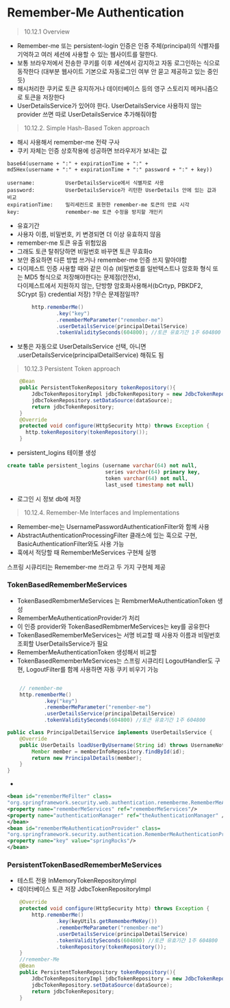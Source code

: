 # Remember-Me Authentication

> 10.12.1 Overview

- Remember-me 또는 persistent-login 인증은 인중 주체(principal)의 식별자를 기억하고 여러 세션에 사용할 수 있는 웹사이트를 말한다.
- 보통 브라우저에서 전송한 쿠키를 이후 세션에서 감지하고 자동 로그인하는 식으로 동작한다
  (대부분 웹사이트 기본으로 자동로그인 여부 안 묻고 제공하고 있는 중인 듯)
- 해시처리한 쿠키로 토큰 유지하거나 데이터베이스 등의 영구 스토리지 메커니즘으로 토큰을 저장한다
- UserDetailsService가 있어야 한다. UserDetailsService 사용하지 않는 provider 쓰면 따로 UserDetailsService 추가해줘야함

> 10.12.2. Simple Hash-Based Token approach

- 해시 사용해서 remember-me 전략 구사
- 쿠키 자체는 인증 상호작용에 성공하면 브라우저가 보내는 값

```text
base64(username + ":" + expirationTime + ":" +
md5Hex(username + ":" + expirationTime + ":" password + ":" + key))

username:          UserDetailsService에서 식별자로 사용
password:          UserDetailsService가 리턴한 UserDetails 안에 있는 값과 비교
expirationTime:    밀리세컨드로 표현한 remember-me 토큰의 만료 시각
key:               remember-me 토큰 수정을 방지할 개인키
```

- 유효기간
- 사용자 이름, 비밀번호, 키 변경되면 더 이상 유효하지 않음
- remember-me 토큰 유출 위험있음
- 그래도 토큰 탈취당하면 비밀번호 바꾸면 토큰 무효화o
- 보안 중요하면 다른 방법 쓰거나 remember-me 인증 쓰지 말아야함
- 다이제스트 인증 사용할 때와 같은 이슈
  (비밀번호를 일반텍스트나 암호화 형식 또는 MD5 형식으로 저장해야한다는 문제점(안전x),  
  다이제스트에서 지원하지 않는, 단방향 암호화사용해서(bCrtyp, PBKDF2, SCrypt 등) credential 저장)
  ?무슨 문제점일까?

```java
        http.rememberMe()
                .key("key")
                .rememberMeParameter("remember-me")
                .userDetailsService(principalDetailService)
                .tokenValiditySeconds(604800); //토큰 유효기간 1주 604800
```

- 보통은 자동으로 UserDetailsService 선택, 아니면 .userDetailsService(principalDetailService) 해줘도 됨

> 10.12.3 Persistent Token approach

```java
    @Bean
    public PersistentTokenRepository tokenRepository(){
        JdbcTokenRepositoryImpl jdbcTokenRepository = new JdbcTokenRepositoryImpl();
        jdbcTokenRepository.setDataSource(dataSource);
        return jdbcTokenRepository;
    }
    @Override
    protected void configure(HttpSecurity http) throws Exception {
      http.tokenRepository(tokenRepository());
    }
```

- persistent_logins 테이블 생성

```sql
create table persistent_logins (username varchar(64) not null,
                                series varchar(64) primary key,
                                token varchar(64) not null,
                                last_used timestamp not null)
```

- 로그인 시 정보 db에 저장

> 10.12.4. Remember-Me Interfaces and Implementations

- Remember-me는 UsernamePasswordAuthenticationFilter와 함께 사용
- AbstractAuthenticationProcessingFilter 클래스에 있는 훅으로 구현, BasicAuthenticationFilter와도 사용 가능
- 훅에서 적당할 때 RememberMeServices 구현체 실행

스프링 시큐리티는 Remember-me 쓰라고 두 가지 구현체 제공

### TokenBasedRememberMeServices

- TokenBasedRembmerMeServices 는 RembmerMeAuthenticationToken 생성
- RememberMeAuthenticationProvider가 처리
- 이 인증 provider와 TokenBasedRembmerMeServices는 key를 공유한다
- TokenBasedRememberMeServices는 서명 비교할 때 사용자 이름과 비밀번호 조회할 UserDetailsService가 필요
- RememberMeAuthenticationToken 생성해서 비교할
- TokenBasedRememberMeServices는 스프링 시큐리티 LogoutHandler도 구현, LogoutFilter를 함께 사용하면 자동 쿠키 비우기 가능

```java

    // remember-me
    http.rememberMe()
            .key("key")
            .rememberMeParameter("remember-me")
            .userDetailsService(principalDetailService)
            .tokenValiditySeconds(604800) //토큰 유효기간 1주 604800

public class PrincipalDetailService implements UserDetailsService {
    @Override
    public UserDetails loadUserByUsername(String id) throws UsernameNotFoundException {
        Member member = memberInfoRepository.findById(id);
        return new PrincipalDetails(member);
    }
}

```

-

```xml
<bean id="rememberMeFilter" class=
"org.springframework.security.web.authentication.rememberme.RememberMeAuthenticationFilter">
<property name="rememberMeServices" ref="rememberMeServices"/>
<property name="authenticationManager" ref="theAuthenticationManager" />
</bean>
<bean id="rememberMeAuthenticationProvider" class=
"org.springframework.security.authentication.RememberMeAuthenticationProvider">
<property name="key" value="springRocks"/>
</bean>
```

### PersistentTokenBasedRememberMeServices

- 테스트 전용 InMemoryTokenRepositoryImpl
- 데이터베이스 토큰 저장 JdbcTokenRepositoryImpl

```java
    @Override
    protected void configure(HttpSecurity http) throws Exception {
        http.rememberMe()
                .key(keyUtils.getRememberMeKey())
                .rememberMeParameter("remember-me")
                .userDetailsService(principalDetailService)
                .tokenValiditySeconds(604800) //토큰 유효기간 1주 604800
                .tokenRepository(tokenRepository());
    }
    //remember-Me
    @Bean
    public PersistentTokenRepository tokenRepository(){
        JdbcTokenRepositoryImpl jdbcTokenRepository = new JdbcTokenRepositoryImpl();
        jdbcTokenRepository.setDataSource(dataSource);
        return jdbcTokenRepository;
    }
```
